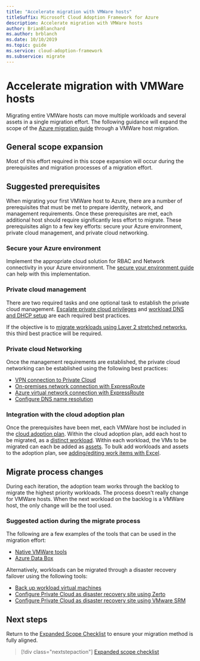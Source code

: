 ```yaml
---
title: "Accelerate migration with VMWare hosts"
titleSuffix: Microsoft Cloud Adoption Framework for Azure
description: Accelerate migration with VMWare hosts
author: BrianBlanchard
ms.author: brblanch
ms.date: 10/10/2019
ms.topic: guide
ms.service: cloud-adoption-framework
ms.subservice: migrate
---
```


# Accelerate migration with VMWare hosts

Migrating entire VMWare hosts can move multiple workloads and several assets in a single migration effort. The following guidance will expand the scope of the [Azure migration guide](../azure-migration-guide/index.md) through a VMWare host migration.

## General scope expansion

Most of this effort required in this scope expansion will occur during the prerequisites and migration processes of a migration effort.

## Suggested prerequisites

When migrating your first VMWare host to Azure, there are a number of prerequisites that must be met to prepare identity, network, and management requirements. Once these prerequisites are met, each additional host should require significantly less effort to migrate. These prerequisites align to a few key efforts: secure your Azure environment, private cloud management, and private cloud networking.

### Secure your Azure environment

Implement the appropriate cloud solution for RBAC and Network connectivity in your Azure environment. The [secure your environment guide](https://docs.microsoft.com/azure/vmware-cloudsimple/private-cloud-secure.md?toc=https://docs.microsoft.com/azure/cloud-adoption-framework/toc.json&bc=https://docs.microsoft.com/azure/cloud-adoption-framework/_bread/toc.json) can help with this implementation.

### Private cloud management

There are two required tasks and one optional task to establish the private cloud management. [Escalate private cloud privileges](https://docs.microsoft.com/azure/vmware-cloudsimple/escalate-privileges.md?toc=https://docs.microsoft.com/azure/cloud-adoption-framework/toc.json&bc=https://docs.microsoft.com/azure/cloud-adoption-framework/_bread/toc.json) and [workload DNS and DHCP setup](https://docs.microsoft.com/azure/vmware-cloudsimple/dns-dhcp-setup.md?toc=https://docs.microsoft.com/azure/cloud-adoption-framework/toc.json&bc=https://docs.microsoft.com/azure/cloud-adoption-framework/_bread/toc.json) are each required best practices.

If the objective is to [migrate workloads using Layer 2 stretched networks](https://docs.microsoft.com/azure/vmware-cloudsimple/migration-layer-2-vpn.md?toc=https://docs.microsoft.com/azure/cloud-adoption-framework/toc.json&bc=https://docs.microsoft.com/azure/cloud-adoption-framework/_bread/toc.json), this third best practice will be required.

### Private cloud Networking

Once the management requirements are established, the private cloud networking can be established using the following best practices:

- [VPN connection to Private Cloud](https://docs.microsoft.com/azure/vmware-cloudsimple/set-up-vpn.md?toc=https://docs.microsoft.com/azure/cloud-adoption-framework/toc.json&bc=https://docs.microsoft.com/azure/cloud-adoption-framework/_bread/toc.json)
- [On-premises network connection with ExpressRoute](https://docs.microsoft.com/azure/vmware-cloudsimple/on-premises-connection.md?toc=https://docs.microsoft.com/azure/cloud-adoption-framework/toc.json&bc=https://docs.microsoft.com/azure/cloud-adoption-framework/_bread/toc.json)
- [Azure virtual network connection with ExpressRoute](https://docs.microsoft.com/azure/vmware-cloudsimple/azure-expressroute-connection.md?toc=https://docs.microsoft.com/azure/cloud-adoption-framework/toc.json&bc=https://docs.microsoft.com/azure/cloud-adoption-framework/_bread/toc.json)
- [Configure DNS name resolution](https://docs.microsoft.com/azure/vmware-cloudsimple/on-premises-dns-setup.md?toc=https://docs.microsoft.com/azure/cloud-adoption-framework/toc.json&bc=https://docs.microsoft.com/azure/cloud-adoption-framework/_bread/toc.json)

### Integration with the cloud adoption plan

Once the prerequisites have been met, each VMWare host be included in the [cloud adoption plan](../../plan/template.md). Within the cloud adoption plan, add each host to be migrated, as a [distinct workload](../../plan/workloads.md). Within each workload, the VMs to be migrated can each be added as [assets](../../plan/workloads.md). To bulk add workloads and assets to the adoption plan, see [adding/editing work items with Excel](https://docs.microsoft.com/azure/devops/boards/backlogs/office/bulk-add-modify-work-items-excel?view=azure-devops).

## Migrate process changes

During each iteration, the adoption team works through the backlog to migrate the highest priority workloads. The process doesn't really change for VMWare hosts. When the next workload on the backlog is a VMWare host, the only change will be the tool used.

### Suggested action during the migrate process

The following are a few examples of the tools that can be used in the migration effort:

- [Native VMWare tools](https://docs.microsoft.com/azure/vmware-cloudsimple/migrate-workloads.md?toc=https://docs.microsoft.com/azure/cloud-adoption-framework/toc.json&bc=https://docs.microsoft.com/azure/cloud-adoption-framework/_bread/toc.json)
- [Azure Data Box](https://docs.microsoft.com/azure/vmware-cloudsimple/migration-using-azure-data-box.md?toc=https://docs.microsoft.com/azure/cloud-adoption-framework/toc.json&bc=https://docs.microsoft.com/azure/cloud-adoption-framework/_bread/toc.json)

Alternatively, workloads can be migrated through a disaster recovery failover using the following tools:

- [Back up workload virtual machines](https://docs.microsoft.com/azure/vmware-cloudsimple/backup-workloads-veeam.md?toc=https://docs.microsoft.com/azure/cloud-adoption-framework/toc.json&bc=https://docs.microsoft.com/azure/cloud-adoption-framework/_bread/toc.json)
- [Configure Private Cloud as disaster recovery site using Zerto](https://docs.microsoft.com/azure/vmware-cloudsimple/disaster-recovery-zerto.md?toc=https://docs.microsoft.com/azure/cloud-adoption-framework/toc.json&bc=https://docs.microsoft.com/azure/cloud-adoption-framework/_bread/toc.json)
- [Configure Private Cloud as disaster recovery site using VMware SRM](https://docs.microsoft.com/azure/vmware-cloudsimple/disaster-recovery-site-recovery-manager.md?toc=https://docs.microsoft.com/azure/cloud-adoption-framework/toc.json&bc=https://docs.microsoft.com/azure/cloud-adoption-framework/_bread/toc.json)

## Next steps

Return to the [Expanded Scope Checklist](./index.md) to ensure your migration method is fully aligned.

> [!div class="nextstepaction"]
> [Expanded scope checklist](./index.md)
